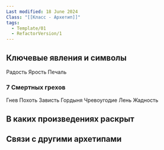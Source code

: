 ```yaml
---
Last modified: 18 June 2024
Class: "[[Класс - Архетип]]"
tags:
  - Template/01
  - RefactorVersion/1
---
```

## Ключевые явления и символы
Радость
Ярость
Печаль

### 7 Смертных грехов
Гнев
Похоть
Зависть
Гордыня
Чревоугодие
Лень
Жадность

## В каких произведениях раскрыт

## Связи с другими архетипами
